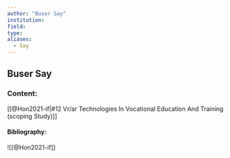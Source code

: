 ```yaml
---
author: "Buser Say"
institution:
field:
type:
aliases:
  - Say
---
```


## Buser Say

### Content:
[[@Hon2021-if|\#12 Vr/ar Technologies In Vocational Education And Training (scoping Study)]]

#### Bibliography:

![[@Hon2021-if]]